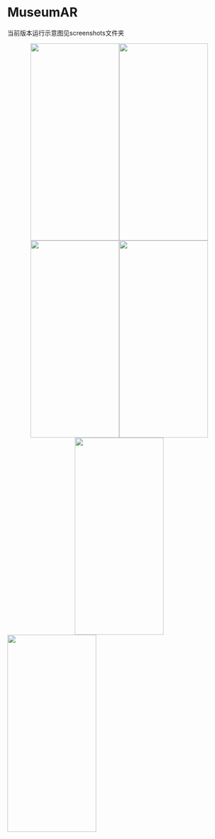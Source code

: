 # MuseumAR

当前版本运行示意图见screenshots文件夹
<center class="half">
  <img src="https://github.com/ittleBros/Supermain/blob/master/screenshots/welcome.jpg" width="200" height="444"/><img src="https://github.com/ittleBros/Supermain/blob/master/screenshots/home.jpg" width="200" height="444"/>
</center>
<center class="third">
  <img src="https://github.com/ittleBros/Supermain/blob/master/screenshots/static.jpg" width="200" height="444"/><img src="https://github.com/ittleBros/MuseumAR/blob/master/screenshots/BeforeDynamic.jpg" width="200" height="444"/><img src="https://github.com/ittleBros/MuseumAR/blob/master/screenshots/augmentedDynamic.jpg" width="200" height="444"/>
</center>
<img src="https://github.com/ittleBros/Supermain/blob/master/screenshots/DynamicWithOccluder.jpg" width="200" height="444"/>
